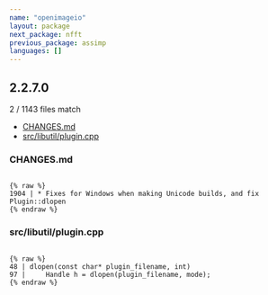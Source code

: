 ```yaml
---
name: "openimageio"
layout: package
next_package: nfft
previous_package: assimp
languages: []
---
```

## 2.2.7.0
2 / 1143 files match

 - [CHANGES.md](#changesmd)
 - [src/libutil/plugin.cpp](#srclibutilplugincpp)

### CHANGES.md

```

{% raw %}
1904 | * Fixes for Windows when making Unicode builds, and fix Plugin::dlopen
{% endraw %}

```
### src/libutil/plugin.cpp

```

{% raw %}
48 | dlopen(const char* plugin_filename, int)
97 |     Handle h = dlopen(plugin_filename, mode);
{% endraw %}

```